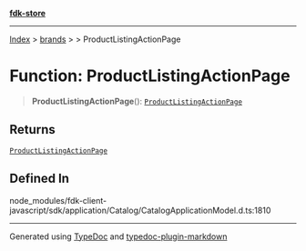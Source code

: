 [**fdk-store**](../../../README.md)
***

[Index](../../../API.md) > [brands](../../README.md) > [<internal>](../README.md) > ProductListingActionPage

# Function: ProductListingActionPage

> **ProductListingActionPage**(): [`ProductListingActionPage`](../type-aliases/type-alias.ProductListingActionPage.md)

## Returns

[`ProductListingActionPage`](../type-aliases/type-alias.ProductListingActionPage.md)

## Defined In

node\_modules/fdk-client-javascript/sdk/application/Catalog/CatalogApplicationModel.d.ts:1810

***
Generated using [TypeDoc](https://typedoc.org/) and [typedoc-plugin-markdown](https://www.npmjs.com/package/typedoc-plugin-markdown)
